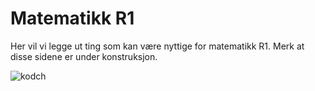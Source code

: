 # Matematikk R1

Her vil vi legge ut ting som kan være nyttige for matematikk R1. Merk at disse sidene er under konstruksjon. 

![kodch](https://upload.wikimedia.org/wikipedia/commons/4/46/Koch_curve_5.png)





